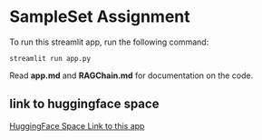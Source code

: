 # SampleSet Assignment
To run this streamlit app, run the following command:
```
streamlit run app.py
```

Read **app.md** and **RAGChain.md** for documentation on the code.

## link to huggingface space
[HuggingFace Space Link to this app](https://viboognesh-samplesetassignment.hf.space)